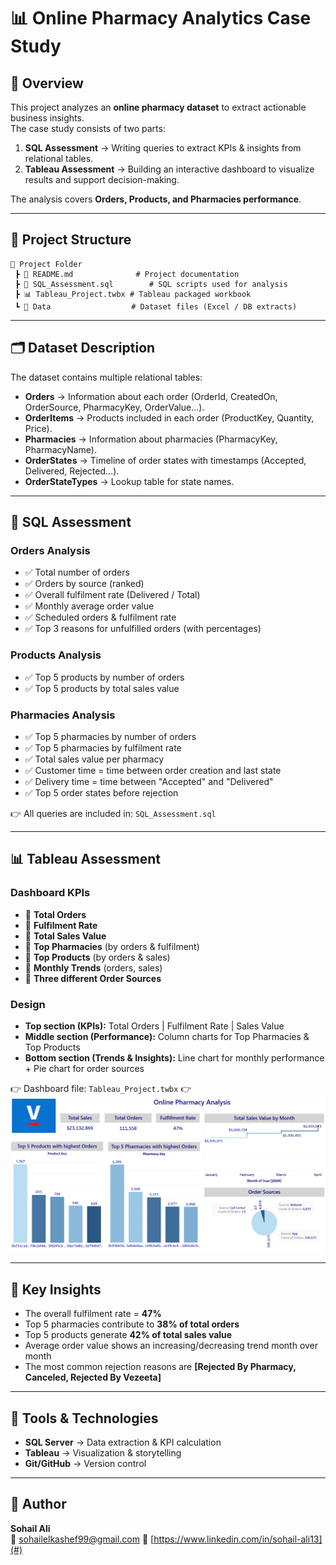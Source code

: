 # 📊 Online Pharmacy Analytics Case Study

## 📌 Overview
This project analyzes an **online pharmacy dataset** to extract actionable business insights.  
The case study consists of two parts:
1. **SQL Assessment** → Writing queries to extract KPIs & insights from relational tables.  
2. **Tableau Assessment** → Building an interactive dashboard to visualize results and support decision-making.  

The analysis covers **Orders, Products, and Pharmacies performance**.

---

## 📂 Project Structure
```
📁 Project Folder
 ┣ 📄 README.md              # Project documentation
 ┣ 📄 SQL_Assessment.sql        # SQL scripts used for analysis
 ┣ 📊 Tableau_Project.twbx # Tableau packaged workbook
 ┗ 📄 Data                  # Dataset files (Excel / DB extracts)
```

---

## 🗂 Dataset Description
The dataset contains multiple relational tables:

- **Orders** → Information about each order (OrderId, CreatedOn, OrderSource, PharmacyKey, OrderValue…).  
- **OrderItems** → Products included in each order (ProductKey, Quantity, Price).  
- **Pharmacies** → Information about pharmacies (PharmacyKey, PharmacyName).  
- **OrderStates** → Timeline of order states with timestamps (Accepted, Delivered, Rejected…).  
- **OrderStateTypes** → Lookup table for state names.

---

## 🧮 SQL Assessment

### **Orders Analysis**
- ✅ Total number of orders  
- ✅ Orders by source (ranked)  
- ✅ Overall fulfilment rate (Delivered / Total)  
- ✅ Monthly average order value  
- ✅ Scheduled orders & fulfilment rate  
- ✅ Top 3 reasons for unfulfilled orders (with percentages)

### **Products Analysis**
- ✅ Top 5 products by number of orders  
- ✅ Top 5 products by total sales value  

### **Pharmacies Analysis**
- ✅ Top 5 pharmacies by number of orders  
- ✅ Top 5 pharmacies by fulfilment rate  
- ✅ Total sales value per pharmacy  
- ✅ Customer time = time between order creation and last state  
- ✅ Delivery time = time between "Accepted" and "Delivered"  
- ✅ Top 5 order states before rejection  

👉 All queries are included in: `SQL_Assessment.sql`

---

## 📊 Tableau Assessment

### **Dashboard KPIs**
- 📌 **Total Orders**  
- 📌 **Fulfilment Rate**  
- 📌 **Total Sales Value**  
- 📌 **Top Pharmacies** (by orders & fulfilment)  
- 📌 **Top Products** (by orders & sales)  
- 📌 **Monthly Trends** (orders, sales)  
- 📌 **Three different Order Sources**  

### **Design**
- **Top section (KPIs):** Total Orders | Fulfilment Rate | Sales Value  
- **Middle section (Performance):** Column charts for Top Pharmacies & Top Products  
- **Bottom section (Trends & Insights):** Line chart for monthly performance + Pie chart for order sources

👉 Dashboard file: `Tableau_Project.twbx`
👉 ![Dashboard Preview](Screenshot%202025-08-15%20233919.png)

---

## 🔑 Key Insights
- The overall fulfilment rate = **47%**  
- Top 5 pharmacies contribute to **38% of total orders**  
- Top 5 products generate **42% of total sales value**  
- Average order value shows an increasing/decreasing trend month over month  
- The most common rejection reasons are **[Rejected By Pharmacy, Canceled, Rejected By Vezeeta]**

---

## 📌 Tools & Technologies
- **SQL Server** → Data extraction & KPI calculation  
- **Tableau** → Visualization & storytelling  
- **Git/GitHub** → Version control  

---

## 📧 Author
**Sohail Ali**  
📩 sohailelkashef99@gmail.com 
🔗 [https://www.linkedin.com/in/sohail-ali13](#)
